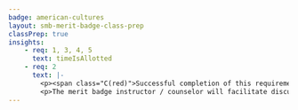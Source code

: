 ```yaml
---
badge: american-cultures
layout: smb-merit-badge-class-prep
classPrep: true
insights:
    - req: 1, 3, 4, 5
      text: timeIsAllotted
    - req: 2
      text: |-
        <p><span class="C(red)">Successful completion of this requirement is contingent upon your Requirement 1 preparation and presentation.</span></p>
        <p>The merit badge instructor / counselor will facilitate discussion during the class to complete this requirement.</p>
---
```

